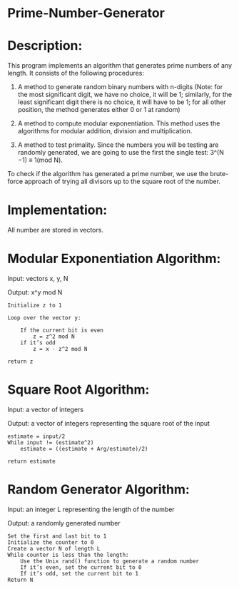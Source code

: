 # Prime-Number-Generator
# Description:
This program implements an algorithm that generates prime numbers of any length. It consists of the following procedures:

1.	A method to generate random binary numbers with n-digits (Note: for the most significant digit, we have no choice, it will be 1; similarly, for the least significant digit there is no choice, it will have to be 1; for all other position, the method generates either 0 or 1 at random) 


2.	A method to compute modular exponentiation. This method uses the algorithms for modular addition, division and multiplication.
	
3.	A method to test primality. Since the numbers you will be testing are randomly generated, we are going to use the first the single test: 3^(N −1) ≡ 1(mod N).


To check if the algorithm has generated a prime number, we use the brute-force approach of trying all divisors up to the square root of the number.

# Implementation:

All number are stored in vectors.

# Modular Exponentiation Algorithm:
Input: vectors x, y, N

Output: x^y mod N

	Initialize z to 1

	Loop over the vector y:

		If the current bit is even
			z = z^2 mod N
		if it’s odd
			z = x · z^2 mod N 

	return z









# Square Root Algorithm:
Input: a vector of integers

Output: a vector of integers representing the square root of the input

	estimate = input/2
	While input != (estimate^2)
		estimate = ((estimate + Arg/estimate)/2)

	return estimate

# Random Generator Algorithm:
Input: an integer L representing the length of the number

Output: a randomly generated number

	Set the first and last bit to 1
	Initialize the counter to 0
	Create a vector N of length L
	While counter is less than the length:
		Use the Unix rand() function to generate a random number
		If it’s even, set the current bit to 0
		If it’s odd, set the current bit to 1
	Return N
